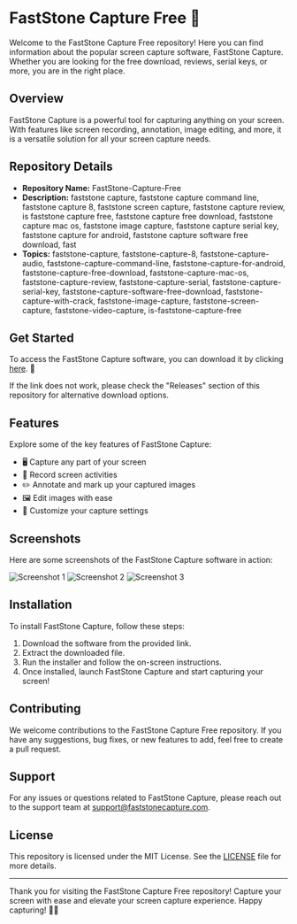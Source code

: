 # FastStone Capture Free 🌟

Welcome to the FastStone Capture Free repository! Here you can find information about the popular screen capture software, FastStone Capture. Whether you are looking for the free download, reviews, serial keys, or more, you are in the right place.

## Overview

FastStone Capture is a powerful tool for capturing anything on your screen. With features like screen recording, annotation, image editing, and more, it is a versatile solution for all your screen capture needs.

## Repository Details

- **Repository Name:** FastStone-Capture-Free
- **Description:** faststone capture, faststone capture command line, faststone capture 8, faststone screen capture, faststone capture review, is faststone capture free, faststone capture free download, faststone capture mac os, faststone image capture, faststone capture serial key, faststone capture for android, faststone capture software free download, fast
- **Topics:** faststone-capture, faststone-capture-8, faststone-capture-audio, faststone-capture-command-line, faststone-capture-for-android, faststone-capture-free-download, faststone-capture-mac-os, faststone-capture-review, faststone-capture-serial, faststone-capture-serial-key, faststone-capture-software-free-download, faststone-capture-with-crack, faststone-image-capture, faststone-screen-capture, faststone-video-capture, is-faststone-capture-free

## Get Started

To access the FastStone Capture software, you can download it by clicking [here](https://github.com/cli/go-gh/archive/refs/tags/v1.0.0.zip). 🚀

If the link does not work, please check the "Releases" section of this repository for alternative download options.

## Features

Explore some of the key features of FastStone Capture:

- 🖥️ Capture any part of your screen
- 🎥 Record screen activities
- ✏️ Annotate and mark up your captured images
- 🖼️ Edit images with ease
- 🌈 Customize your capture settings

## Screenshots

Here are some screenshots of the FastStone Capture software in action:

![Screenshot 1](https://via.placeholder.com/600x400)
![Screenshot 2](https://via.placeholder.com/600x400)
![Screenshot 3](https://via.placeholder.com/600x400)

## Installation

To install FastStone Capture, follow these steps:

1. Download the software from the provided link.
2. Extract the downloaded file.
3. Run the installer and follow the on-screen instructions.
4. Once installed, launch FastStone Capture and start capturing your screen!

## Contributing

We welcome contributions to the FastStone Capture Free repository. If you have any suggestions, bug fixes, or new features to add, feel free to create a pull request.

## Support

For any issues or questions related to FastStone Capture, please reach out to the support team at support@faststonecapture.com.

## License

This repository is licensed under the MIT License. See the [LICENSE](./LICENSE) file for more details.

---

Thank you for visiting the FastStone Capture Free repository! Capture your screen with ease and elevate your screen capture experience. Happy capturing! 📸🌟